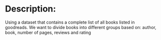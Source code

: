 # Description:
Using a dataset that contains a complete list of all books listed in goodreads. We want to divide books into different groups based on: author, book, number of pages, reviews and rating

